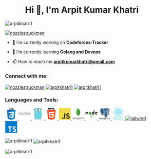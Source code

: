 <h1 align="center">Hi 👋, I'm Arpit Kumar Khatri</h1>
<p align="left"> <img src="https://komarev.com/ghpvc/?username=arpitkhatri1&label=Profile%20views&color=0e75b6&style=flat" alt="arpitkhatri1" /> </p>

<p align="left"> <a href="https://twitter.com/nozzlestruckman" target="blank"><img src="https://img.shields.io/twitter/follow/nozzlestruckman?logo=twitter&style=for-the-badge" alt="nozzlestruckman" /></a> </p>

- 🔭 I’m currently working on **Codeforces-Tracker**

- 🌱 I’m currently learning **Golang and Devops**

- 📫 How to reach me **arpitkumarkhatri@gmail.com**

<h3 align="left">Connect with me:</h3>
<p align="left">
<a href="https://twitter.com/nozzlestruckman" target="blank"><img align="center" src="https://raw.githubusercontent.com/rahuldkjain/github-profile-readme-generator/master/src/images/icons/Social/twitter.svg" alt="nozzlestruckman" height="30" width="40" /></a>
<a href="https://codeforces.com/profile/arpitkhatri1" target="blank"><img align="center" src="https://raw.githubusercontent.com/rahuldkjain/github-profile-readme-generator/master/src/images/icons/Social/codeforces.svg" alt="arpitkhatri1" height="30" width="40" /></a>
<a href="https://www.leetcode.com/arpitkhatri1" target="blank"><img align="center" src="https://raw.githubusercontent.com/rahuldkjain/github-profile-readme-generator/master/src/images/icons/Social/leet-code.svg" alt="arpitkhatri1" height="30" width="40" /></a>
</p>

<h3 align="left">Languages and Tools:</h3>
<p align="left"> <a href="https://www.w3schools.com/css/" target="_blank" rel="noreferrer"> <img src="https://raw.githubusercontent.com/devicons/devicon/master/icons/css3/css3-original-wordmark.svg" alt="css3" width="40" height="40"/> </a> <a href="https://expressjs.com" target="_blank" rel="noreferrer"> <img src="https://raw.githubusercontent.com/devicons/devicon/master/icons/express/express-original-wordmark.svg" alt="express" width="40" height="40"/> </a> <a href="https://golang.org" target="_blank" rel="noreferrer"> <img src="https://raw.githubusercontent.com/devicons/devicon/master/icons/go/go-original.svg" alt="go" width="40" height="40"/> </a> <a href="https://www.w3.org/html/" target="_blank" rel="noreferrer"> <img src="https://raw.githubusercontent.com/devicons/devicon/master/icons/html5/html5-original-wordmark.svg" alt="html5" width="40" height="40"/> </a> <a href="https://developer.mozilla.org/en-US/docs/Web/JavaScript" target="_blank" rel="noreferrer"> <img src="https://raw.githubusercontent.com/devicons/devicon/master/icons/javascript/javascript-original.svg" alt="javascript" width="40" height="40"/> </a> <a href="https://www.mongodb.com/" target="_blank" rel="noreferrer"> <img src="https://raw.githubusercontent.com/devicons/devicon/master/icons/mongodb/mongodb-original-wordmark.svg" alt="mongodb" width="40" height="40"/> </a> <a href="https://nodejs.org" target="_blank" rel="noreferrer"> <img src="https://raw.githubusercontent.com/devicons/devicon/master/icons/nodejs/nodejs-original-wordmark.svg" alt="nodejs" width="40" height="40"/> </a> <a href="https://www.postgresql.org" target="_blank" rel="noreferrer"> <img src="https://raw.githubusercontent.com/devicons/devicon/master/icons/postgresql/postgresql-original-wordmark.svg" alt="postgresql" width="40" height="40"/> </a> <a href="https://reactjs.org/" target="_blank" rel="noreferrer"> <img src="https://raw.githubusercontent.com/devicons/devicon/master/icons/react/react-original-wordmark.svg" alt="react" width="40" height="40"/> </a> <a href="https://tailwindcss.com/" target="_blank" rel="noreferrer"> <img src="https://www.vectorlogo.zone/logos/tailwindcss/tailwindcss-icon.svg" alt="tailwind" width="40" height="40"/> </a> <a href="https://www.typescriptlang.org/" target="_blank" rel="noreferrer"> <img src="https://raw.githubusercontent.com/devicons/devicon/master/icons/typescript/typescript-original.svg" alt="typescript" width="40" height="40"/> </a> </p>

<p><img align="left" src="https://github-readme-stats.vercel.app/api/top-langs?username=arpitkhatri1&show_icons=true&locale=en&layout=compact" alt="arpitkhatri1" /></p>

<p>&nbsp;<img align="center" src="https://github-readme-stats.vercel.app/api?username=arpitkhatri1&show_icons=true&locale=en" alt="arpitkhatri1" /></p>

<p><img align="center" src="https://github-readme-streak-stats.herokuapp.com/?user=arpitkhatri1&" alt="arpitkhatri1" /></p>

